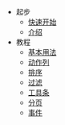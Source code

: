 - 起步
  - [快速开始](zh-cn/quickStart)
  - [介绍](zh-cn/introduce)
- 教程
  - [基本用法](zh-cn/basic)
  - [动作列](zh-cn/actionCol)
  - [排序](zh-cn/sort)
  - [过滤](zh-cn/filter)
  - [工具条](zh-cn/actionBar)
  - [分页](zh-cn/pagination)
  - [事件](zh-cn/event)
